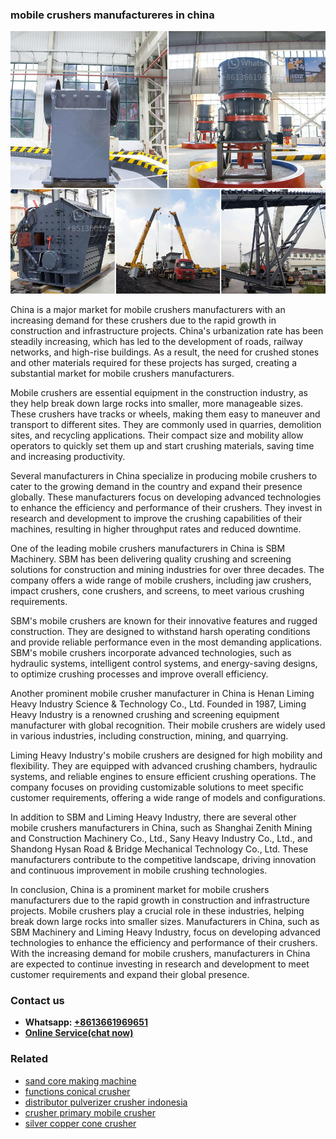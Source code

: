<h3>mobile crushers manufactureres in china</h3><img src='1704856823.jpg' alt=''><p>China is a major market for mobile crushers manufacturers with an increasing demand for these crushers due to the rapid growth in construction and infrastructure projects. China's urbanization rate has been steadily increasing, which has led to the development of roads, railway networks, and high-rise buildings. As a result, the need for crushed stones and other materials required for these projects has surged, creating a substantial market for mobile crushers manufacturers.</p><p>Mobile crushers are essential equipment in the construction industry, as they help break down large rocks into smaller, more manageable sizes. These crushers have tracks or wheels, making them easy to maneuver and transport to different sites. They are commonly used in quarries, demolition sites, and recycling applications. Their compact size and mobility allow operators to quickly set them up and start crushing materials, saving time and increasing productivity.</p><p>Several manufacturers in China specialize in producing mobile crushers to cater to the growing demand in the country and expand their presence globally. These manufacturers focus on developing advanced technologies to enhance the efficiency and performance of their crushers. They invest in research and development to improve the crushing capabilities of their machines, resulting in higher throughput rates and reduced downtime.</p><p>One of the leading mobile crushers manufacturers in China is SBM Machinery. SBM has been delivering quality crushing and screening solutions for construction and mining industries for over three decades. The company offers a wide range of mobile crushers, including jaw crushers, impact crushers, cone crushers, and screens, to meet various crushing requirements.</p><p>SBM's mobile crushers are known for their innovative features and rugged construction. They are designed to withstand harsh operating conditions and provide reliable performance even in the most demanding applications. SBM's mobile crushers incorporate advanced technologies, such as hydraulic systems, intelligent control systems, and energy-saving designs, to optimize crushing processes and improve overall efficiency.</p><p>Another prominent mobile crusher manufacturer in China is Henan Liming Heavy Industry Science & Technology Co., Ltd. Founded in 1987, Liming Heavy Industry is a renowned crushing and screening equipment manufacturer with global recognition. Their mobile crushers are widely used in various industries, including construction, mining, and quarrying.</p><p>Liming Heavy Industry's mobile crushers are designed for high mobility and flexibility. They are equipped with advanced crushing chambers, hydraulic systems, and reliable engines to ensure efficient crushing operations. The company focuses on providing customizable solutions to meet specific customer requirements, offering a wide range of models and configurations.</p><p>In addition to SBM and Liming Heavy Industry, there are several other mobile crushers manufacturers in China, such as Shanghai Zenith Mining and Construction Machinery Co., Ltd., Sany Heavy Industry Co., Ltd., and Shandong Hysan Road & Bridge Mechanical Technology Co., Ltd. These manufacturers contribute to the competitive landscape, driving innovation and continuous improvement in mobile crushing technologies.</p><p>In conclusion, China is a prominent market for mobile crushers manufacturers due to the rapid growth in construction and infrastructure projects. Mobile crushers play a crucial role in these industries, helping break down large rocks into smaller sizes. Manufacturers in China, such as SBM Machinery and Liming Heavy Industry, focus on developing advanced technologies to enhance the efficiency and performance of their crushers. With the increasing demand for mobile crushers, manufacturers in China are expected to continue investing in research and development to meet customer requirements and expand their global presence.</p><h3>Contact us</h3><ul><li><strong>Whatsapp:&nbsp;<a href="https://wa.me/8613661969651">+8613661969651</a></strong></li><li><a href="https://swt.shibang-china.com/?git&amp;zhl&amp;mobile crushers manufactureres in china"><strong>Online Service(chat now)</strong></a></li></ul><h3>Related</h3><ul><li><a href='sand core making machine.md'>sand core making machine</a></li><li><a href='functions conical crusher.md'>functions conical crusher</a></li><li><a href='distributor pulverizer crusher indonesia.md'>distributor pulverizer crusher indonesia</a></li><li><a href='crusher primary mobile crusher.md'>crusher primary mobile crusher</a></li><li><a href='silver copper cone crusher.md'>silver copper cone crusher</a></li></ul>